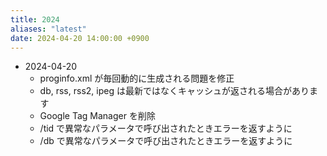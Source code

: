 ```yaml
---
title: 2024
aliases: "latest"
date: 2024-04-20 14:00:00 +0900
---
```


- 2024-04-20
    - proginfo.xml が毎回動的に生成される問題を修正
    - db, rss, rss2, ipeg は最新ではなくキャッシュが返される場合があります
    - Google Tag Manager を削除
    - /tid で異常なパラメータで呼び出されたときエラーを返すように
    - /db で異常なパラメータで呼び出されたときエラーを返すように
